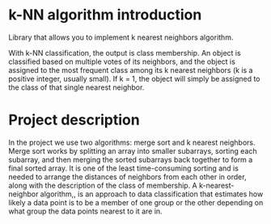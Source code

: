 # k-NN algorithm introduction
Library that allows you to implement k nearest neighbors algorithm.

With k-NN classification, the output is class membership. An object is classified based on multiple votes of its neighbors, and the object is assigned to the most frequent class among its k nearest neighbors (k is a positive integer, usually small). If k = 1, the object will simply be assigned to the class of that single nearest neighbor.

<h1> Project description </h1>
In the project we use two algorithms: merge sort and k nearest neighbors. Merge sort works by splitting an array into smaller subarrays, sorting each subarray, and then merging the sorted subarrays back together to form a final sorted array. It is one of the least time-consuming sorting and is needed to arrange the distances of neighbors from each other in order, along with the description of the class of membership. A k-nearest-neighbor algorithm,, is an approach to data classification that estimates how likely a data point is to be a member of one group or the other depending on what group the data points nearest to it are in.
